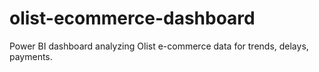 # olist-ecommerce-dashboard
Power BI dashboard analyzing Olist e-commerce data for trends, delays, payments.
